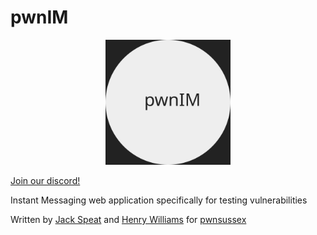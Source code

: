 # pwnIM
<p align="center">

<img width="200" height="200" src="https://raw.githubusercontent.com/Speaty/pwn-im/main/public/pwnIM.svg">

[Join our discord!](https://pwnsussex.com)

</p>


Instant Messaging web application specifically for testing vulnerabilities

Written by [Jack Speat](https://github.com/Speaty) and [Henry Williams](https://github.com/Henry-Ash-Williams) for [pwnsussex](pwnsussex.com)
